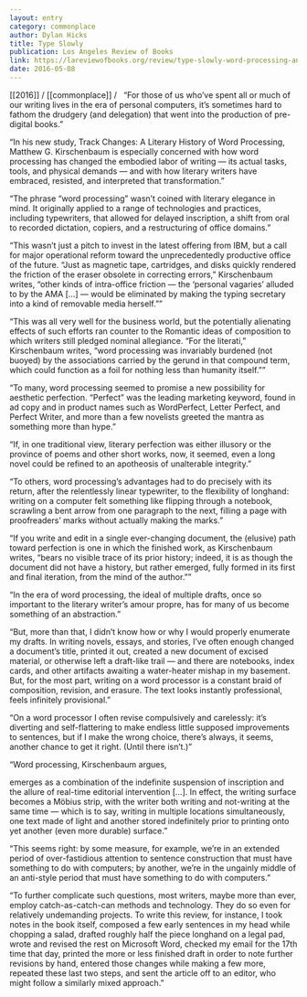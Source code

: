 ```yaml
---
layout: entry
category: commonplace
author: Dylan Hicks
title: Type Slowly
publication: Los Angeles Review of Books
link: https://lareviewofbooks.org/review/type-slowly-word-processing-and-literary-composition/
date: 2016-05-08
---
```


[[2016]] / [[commonplace]] / 
 
“For those of us who’ve spent all or much of our writing lives in the era of personal computers, it’s sometimes hard to fathom the drudgery (and delegation) that went into the production of pre-digital books.”

“In his new study, Track Changes: A Literary History of Word Processing, Matthew G. Kirschenbaum is especially concerned with how word processing has changed the embodied labor of writing — its actual tasks, tools, and physical demands — and with how literary writers have embraced, resisted, and interpreted that transformation.”

“The phrase “word processing” wasn’t coined with literary elegance in mind. It originally applied to a range of technologies and practices, including typewriters, that allowed for delayed inscription, a shift from oral to recorded dictation, copiers, and a restructuring of office domains.”

“This wasn’t just a pitch to invest in the latest offering from IBM, but a call for major operational reform toward the unprecedentedly productive office of the future. “Just as magnetic tape, cartridges, and disks quickly rendered the friction of the eraser obsolete in correcting errors,” Kirschenbaum writes, “other kinds of intra-office friction — the ‘personal vagaries’ alluded to by the AMA […] — would be eliminated by making the typing secretary into a kind of removable media herself.””

“This was all very well for the business world, but the potentially alienating effects of such efforts ran counter to the Romantic ideas of composition to which writers still pledged nominal allegiance. “For the literati,” Kirschenbaum writes, “word processing was invariably burdened (not buoyed) by the associations carried by the gerund in that compound term, which could function as a foil for nothing less than humanity itself.””

“To many, word processing seemed to promise a new possibility for aesthetic perfection. “Perfect” was the leading marketing keyword, found in ad copy and in product names such as WordPerfect, Letter Perfect, and Perfect Writer, and more than a few novelists greeted the mantra as something more than hype.”

“If, in one traditional view, literary perfection was either illusory or the province of poems and other short works, now, it seemed, even a long novel could be refined to an apotheosis of unalterable integrity.”

“To others, word processing’s advantages had to do precisely with its return, after the relentlessly linear typewriter, to the flexibility of longhand: writing on a computer felt something like flipping through a notebook, scrawling a bent arrow from one paragraph to the next, filling a page with proofreaders’ marks without actually making the marks.”

“If you write and edit in a single ever-changing document, the (elusive) path toward perfection is one in which the finished work, as Kirschenbaum writes, “bears no visible trace of its prior history; indeed, it is as though the document did not have a history, but rather emerged, fully formed in its first and final iteration, from the mind of the author.””

“In the era of word processing, the ideal of multiple drafts, once so important to the literary writer’s amour propre, has for many of us become something of an abstraction.”

“But, more than that, I didn’t know how or why I would properly enumerate my drafts. In writing novels, essays, and stories, I’ve often enough changed a document’s title, printed it out, created a new document of excised material, or otherwise left a draft-like trail — and there are notebooks, index cards, and other artifacts awaiting a water-heater mishap in my basement. But, for the most part, writing on a word processor is a constant braid of composition, revision, and erasure. The text looks instantly professional, feels infinitely provisional.”

“On a word processor I often revise compulsively and carelessly: it’s diverting and self-flattering to make endless little supposed improvements to sentences, but if I make the wrong choice, there’s always, it seems, another chance to get it right. (Until there isn’t.)”

“Word processing, Kirschenbaum argues,

emerges as a combination of the indefinite suspension of inscription and the allure of real-time editorial intervention […]. In effect, the writing surface becomes a Möbius strip, with the writer both writing and not-writing at the same time — which is to say, writing in multiple locations simultaneously, one text made of light and another stored indefinitely prior to printing onto yet another (even more durable) surface.”

“This seems right: by some measure, for example, we’re in an extended period of over-fastidious attention to sentence construction that must have something to do with computers; by another, we’re in the ungainly middle of an anti-style period that must have something to do with computers.”

“To further complicate such questions, most writers, maybe more than ever, employ catch-as-catch-can methods and technology. They do so even for relatively undemanding projects. To write this review, for instance, I took notes in the book itself, composed a few early sentences in my head while chopping a salad, drafted roughly half the piece longhand on a legal pad, wrote and revised the rest on Microsoft Word, checked my email for the 17th time that day, printed the more or less finished draft in order to note further revisions by hand, entered those changes while making a few more, repeated these last two steps, and sent the article off to an editor, who might follow a similarly mixed approach.”

